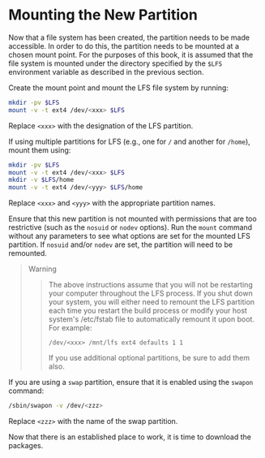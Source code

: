 # Mounting the New Partition

Now that a file system has been created, the partition needs to be made accessible. In order to do this, the partition needs to be mounted at a chosen mount point. For the purposes of this book, it is assumed that the file system is mounted under the directory specified by the `$LFS` environment variable as described in the previous section.

Create the mount point and mount the LFS file system by running:
```bash
mkdir -pv $LFS
mount -v -t ext4 /dev/<xxx> $LFS
```
Replace `<xxx>` with the designation of the LFS partition.

If using multiple partitions for LFS (e.g., one for `/` and another for `/home`), mount them using:
```bash
mkdir -pv $LFS
mount -v -t ext4 /dev/<xxx> $LFS
mkdir -v $LFS/home
mount -v -t ext4 /dev/<yyy> $LFS/home
```
Replace `<xxx>` and `<yyy>` with the appropriate partition names.

Ensure that this new partition is not mounted with permissions that are too restrictive (such as the `nosuid` or `nodev` options). Run the `mount` command without any parameters to see what options are set for the mounted LFS partition. If `nosuid` and/or `nodev` are set, the partition will need to be remounted.

> Warning
>> The above instructions assume that you will not be restarting your computer throughout the LFS process.  If you shut down your system, you will either need to remount the LFS partition each time you restart the build process or modify your host system's /etc/fstab file to automatically remount it upon boot.  For example:
>>```text
>>/dev/<xxx> /mnt/lfs ext4 defaults 1 1
>>```
>> If you use additional optional partitions, be sure to add them also.

If you are using a `swap` partition, ensure that it is enabled using the `swapon` command:
```bash
/sbin/swapon -v /dev/<zzz>
```
Replace `<zzz>` with the name of the swap partition.

Now that there is an established place to work, it is time to download the packages.
